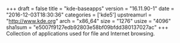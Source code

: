 +++
draft = false
title = "kde-baseapps"
version = "16.11.90-1"
date = "2016-12-03T18:30:36"
categories = ['kde5']
upstreamurl = "http://www.kde.org"
arch = "x86_64"
size = "1276"
usize = "4096"
sha1sum = "e5007f9127edb92803e58bf09bfdd380137027ac"
+++
Collection of applications used for file and Internet browsing.